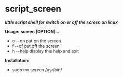 script_screen
=============

***little script shell for switch on or off the screen on linux***


**Usage: screen [OPTION]...**
- o --on                  put on the screen
- f --of                  put off the screen
- h --help                display this help and exit

**Installation:**
  
- sudo mv screen /usr/bin/
